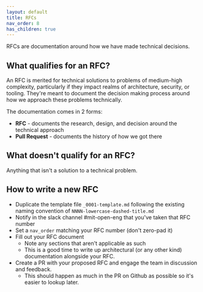 ```yaml
---
layout: default
title: RFCs
nav_order: 8
has_children: true
---
```


RFCs are documentation around how we have made technical decisions.

## What qualifies for an RFC?

An RFC is merited for technical solutions to problems of medium-high complexity, particularly if they impact realms of architecture, security, or tooling. They're meant to document the decision making process around how we approach these problems technically.

The documentation comes in 2 forms:

- **RFC** - documents the research, design, and decision around the technical approach
- **Pull Request** - documents the history of how we got there

## What doesn't qualify for an RFC?

Anything that isn't a solution to a technical problem.

## How to write a new RFC

- Duplicate the template file `_0001-template.md` following the existing naming convention of `NNNN-lowercase-dashed-title.md`
- Notify in the slack channel #mit-open-eng that you've taken that RFC number
- Set a `nav_order` matching your RFC number (don't zero-pad it)
- Fill out your RFC document
  - Note any sections that aren't applicable as such
  - This is a good time to write up architectural (or any other kind) documentation alongside your RFC.
- Create a PR with your proposed RFC and engage the team in discussion and feedback.
  - This should happen as much in the PR on Github as possible so it's easier to lookup later.
